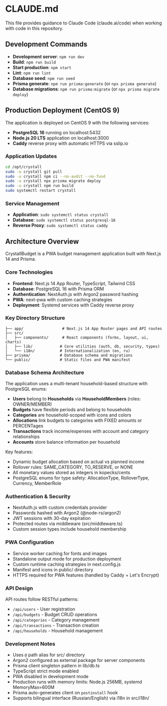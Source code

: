 # CLAUDE.md

This file provides guidance to Claude Code (claude.ai/code) when working with code in this repository.

## Development Commands

- **Development server**: `npm run dev`
- **Build**: `npm run build`
- **Start production**: `npm start`
- **Lint**: `npm run lint`
- **Database seed**: `npm run seed`
- **Prisma generate**: `npm run prisma:generate` (or `npx prisma generate`)
- **Database migrations**: `npm run prisma:migrate` (or `npx prisma migrate deploy`)

## Production Deployment (CentOS 9)

The application is deployed on CentOS 9 with the following services:
- **PostgreSQL 16** running on localhost:5432
- **Node.js 20 LTS** application on localhost:3000
- **Caddy** reverse proxy with automatic HTTPS via sslip.io

### Application Updates
```bash
cd /opt/crystall
sudo -u crystall git pull
sudo -u crystall npm ci --no-audit --no-fund
sudo -u crystall npx prisma migrate deploy
sudo -u crystall npm run build
sudo systemctl restart crystall
```

### Service Management
- **Application**: `sudo systemctl status crystall`
- **Database**: `sudo systemctl status postgresql-16`
- **Reverse Proxy**: `sudo systemctl status caddy`

## Architecture Overview

CrystallBudget is a PWA budget management application built with Next.js 14 and Prisma.

### Core Technologies
- **Frontend**: Next.js 14 App Router, TypeScript, Tailwind CSS
- **Database**: PostgreSQL 16 with Prisma ORM
- **Authentication**: NextAuth.js with Argon2 password hashing
- **PWA**: next-pwa with custom caching strategies
- **Deployment**: Systemd services with Caddy reverse proxy

### Key Directory Structure
```
├── app/                 # Next.js 14 App Router pages and API routes
├── src/
│   ├── components/      # React components (forms, layout, ui, charts)
│   ├── lib/            # Core utilities (auth, db, security, types)
│   └── i18n/           # Internationalization (en, ru)
├── prisma/             # Database schema and migrations
└── public/             # Static files and PWA manifest
```

### Database Schema Architecture

The application uses a multi-tenant household-based structure with PostgreSQL enums:

- **Users** belong to **Households** via **HouseholdMembers** (roles: OWNER/MEMBER)
- **Budgets** have flexible periods and belong to households
- **Categories** are household-scoped with icons and colors
- **Allocations** link budgets to categories with FIXED amounts or PERCENTages
- **Transactions** track income/expenses with account and category relationships
- **Accounts** store balance information per household

Key features:
- Dynamic budget allocation based on actual vs planned income
- Rollover rules: SAME_CATEGORY, TO_RESERVE, or NONE
- All monetary values stored as integers in kopecks/cents
- PostgreSQL enums for type safety: AllocationType, RolloverType, Currency, MemberRole

### Authentication & Security

- NextAuth.js with custom credentials provider
- Passwords hashed with Argon2 (@node-rs/argon2)
- JWT sessions with 30-day expiration
- Protected routes via middleware (src/middleware.ts)
- Custom session types include household membership

### PWA Configuration

- Service worker caching for fonts and images
- Standalone output mode for production deployment
- Custom runtime caching strategies in next.config.js
- Manifest and icons in public/ directory
- HTTPS required for PWA features (handled by Caddy + Let's Encrypt)

### API Design

API routes follow RESTful patterns:
- `/api/users` - User registration
- `/api/budgets` - Budget CRUD operations  
- `/api/categories` - Category management
- `/api/transactions` - Transaction creation
- `/api/households` - Household management

### Development Notes

- Uses `@` path alias for src/ directory
- Argon2 configured as external package for server components
- Prisma client singleton pattern in lib/db.ts
- TypeScript strict mode enabled
- PWA disabled in development mode
- Production runs with memory limits: Node.js 256MB, systemd MemoryMax=600M
- Prisma auto-generates client on `postinstall` hook
- Supports bilingual interface (Russian/English) via i18n in src/i18n/